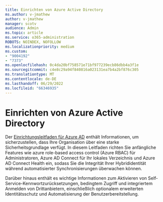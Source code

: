 ```yaml
---
title: Einrichten von Azure Active Directory
ms.author: v-jmathew
author: v-jmathew
manager: scotv
audience: Admin
ms.topic: article
ms.service: o365-administration
ROBOTS: NOINDEX, NOFOLLOW
ms.localizationpriority: medium
ms.custom:
- "9004192"
- "7373"
ms.openlocfilehash: 0c4da20bf758571e71bf977239ecb86dbb4a3f1e
ms.sourcegitcommit: c4e8c29a94f840816a023131ea7b4a2bf876c305
ms.translationtype: MT
ms.contentlocale: de-DE
ms.lasthandoff: 06/29/2022
ms.locfileid: "66346935"
---
```

# <a name="set-up-azure-active-directory"></a>Einrichten von Azure Active Directory

Der [Einrichtungsleitfaden für Azure AD](https://go.microsoft.com/fwlink/?linkid=2134390) enthält Informationen, um sicherzustellen, dass Ihre Organisation über eine starke Sicherheitsgrundlage verfügt. In diesem Leitfaden richten Sie anfängliche Features wie azure role-based access control (Azure RBAC) für Administratoren, Azure AD Connect für Ihr lokales Verzeichnis und Azure AD Connect Health ein, sodass Sie die Integrität Ihrer Hybrididentität während automatisierter Synchronisierungen überwachen können.

Darüber hinaus enthält es wichtige Informationen zum Aktivieren von Self-Service-Kennwortzurücksetzungen, bedingtem Zugriff und integriertem Anmelden von Drittanbietern, einschließlich optionalem erweiterten Identitätsschutz und Automatisierung der Benutzerbereitstellung.
